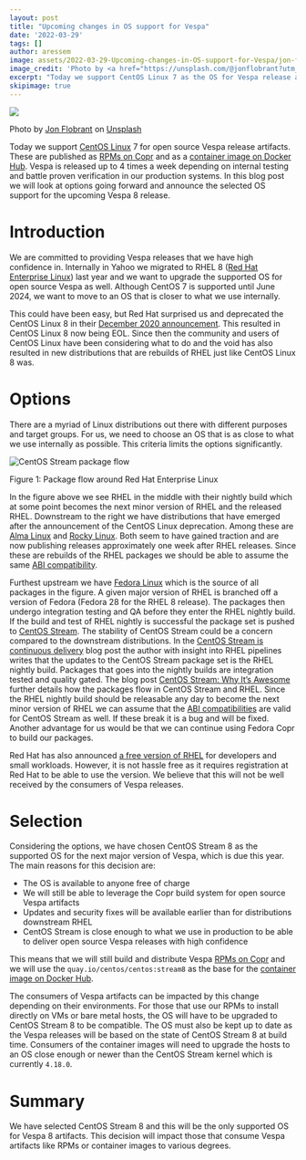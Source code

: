 ```yaml
---
layout: post
title: "Upcoming changes in OS support for Vespa"
date: '2022-03-29'
tags: []
author: aressem
image: assets/2022-03-29-Upcoming-changes-in-OS-support-for-Vespa/jon-flobrant-rB7-LCa_diU-unsplash.jpg
image_credit: 'Photo by <a href="https://unsplash.com/@jonflobrant?utm_source=unsplash&utm_medium=referral&utm_content=creditCopyText">Jon Flobrant</a> on <a href="https://unsplash.com/photos/rB7-LCa_diU?utm_source=unsplash&utm_medium=referral&utm_content=creditCopyText">Unsplash</a>'
excerpt: "Today we support CentOS Linux 7 as the OS for Vespa release artifacts. This is about to change."
skipimage: true
---
```


<img src="/assets/2022-03-29-Upcoming-changes-in-OS-support-for-Vespa/jon-flobrant-rB7-LCa_diU-unsplash.jpg" />
<p class="image-credit">
Photo by <a href="https://unsplash.com/@jonflobrant">Jon Flobrant</a>
on <a href="https://unsplash.com/photos/rB7-LCa_diU">Unsplash</a>
</p>

Today we support [CentOS Linux](https://www.centos.org) 7 for open source Vespa release artifacts.
These are published as [RPMs on Copr](https://copr.fedorainfracloud.org/coprs/g/vespa/vespa/) and as a
[container image on Docker Hub](https://hub.docker.com/r/vespaengine/vespa). Vespa is released up to
4 times a week depending on internal testing and battle proven verification in our production systems.
In this blog post we will look at options going forward and announce the selected OS support for the
upcoming Vespa 8 release.

# Introduction
We are committed to providing Vespa releases that we have high confidence in. Internally in Yahoo we
migrated to RHEL 8 ([Red Hat Enterprise Linux](https://www.redhat.com/en/technologies/linux-platforms/enterprise-linux))
last year and we want to upgrade the supported OS for open source Vespa as well. Although CentOS 7 is
supported until June 2024, we want to move to an OS that is closer to what we use internally.

This could have been easy, but Red Hat surprised us and deprecated the CentOS Linux 8 in their [December 2020 announcement](https://www.redhat.com/en/blog/centos-stream-building-innovative-future-enterprise-linux).
This resulted in CentOS Linux 8 now being EOL. Since then the community and users of CentOS Linux have
been considering what to do and the void has also resulted in new distributions that are rebuilds of
RHEL just like CentOS Linux 8 was.

# Options
There are a myriad of Linux distributions out there with different purposes and target groups. For us,
we need to choose an OS that is as close to what we use internally as possible. This criteria limits
the options significantly.

![CentOS Stream package flow](/assets/2022-03-29-Upcoming-changes-in-OS-support-for-Vespa/centos-stream-package-flow.png)
<p class="image-credit">Figure 1: Package flow around Red Hat Enterprise Linux</p>

In the figure above we see RHEL in the middle with their nightly build which at some point becomes the
next minor version of RHEL and the released RHEL. Downstream to the right we have distributions that
have emerged after the announcement of the CentOS Linux deprecation. Among these are [Alma Linux](https://almalinux.org/)
and [Rocky Linux](https://rockylinux.org/). Both seem to have gained traction and are now publishing
releases approximately one week after RHEL releases. Since these are rebuilds of the RHEL packages we
should be able to assume the same [ABI compatibility](https://access.redhat.com/articles/rhel8-abi-compatibility).

Furthest upstream we have [Fedora Linux](https://getfedora.org/)
which is the source of all packages in the figure. A given major version of RHEL is branched off a version
of Fedora (Fedora 28 for the RHEL 8 release). The packages then undergo integration testing and QA before
they enter the RHEL nightly build. If the build and test of RHEL nightly is successful the package set is
pushed to [CentOS Stream](https://www.centos.org/centos-stream/). The stability of CentOS Stream could be a
concern compared to the downstream distributions. In the [CentOS Stream is continuous delivery](https://blog.centos.org/2020/12/centos-stream-is-continuous-delivery/)
blog post the author with insight into RHEL pipelines writes that the updates to the CentOS Stream package
set is the RHEL nightly build. Packages that goes into the nightly builds are integration tested and quality
gated. The blog post [CentOS Stream: Why It’s Awesome](https://medium.com/swlh/centos-stream-why-its-awesome-5c45d944fb22) further details
how the packages flow in CentOS Stream and RHEL. Since the RHEL nightly build should be releasable any
day to become the next minor version of RHEL we can assume that the [ABI compatibilities](https://access.redhat.com/articles/rhel8-abi-compatibility)
are valid for CentOS Stream as well. If these break it is a bug and will be fixed. Another advantage for
us would be that we can continue using Fedora Copr to build our packages.

Red Hat has also announced [a free version of RHEL](https://www.redhat.com/en/blog/new-year-new-red-hat-enterprise-linux-programs-easier-ways-access-rhel)
for developers and small workloads. However, it is not hassle free as it requires registration at Red Hat
to be able to use the version. We believe that this will not be well received by the consumers of Vespa
releases.

# Selection
Considering the options, we have chosen CentOS Stream 8 as the supported OS for the next major version of
Vespa, which is due this year. The main reasons for this decision are:
* The OS is available to anyone free of charge
* We will still be able to leverage the Copr build system for open source Vespa artifacts
* Updates and security fixes will be available earlier than for distributions downstream RHEL
* CentOS Stream is close enough to what we use in production to be able to deliver open source Vespa releases with high confidence

This means that we will still build and distribute Vespa [RPMs on Copr](https://copr.fedorainfracloud.org/coprs/g/vespa/vespa/) and we will use the `quay.io/centos/centos:stream8` as the base for the [container image on Docker Hub](https://hub.docker.com/r/vespaengine/vespa).

The consumers of Vespa artifacts can be impacted by this change depending on their environments. For those
that use our RPMs to install directly on VMs or bare metal hosts, the OS will have to be upgraded to CentOS
Stream 8 to be compatible. The OS must also be kept up to date as the Vespa releases will be based on the
state of CentOS Stream 8 at build time. Consumers of the container images will need to upgrade the hosts to
an OS close enough or newer than the CentOS Stream kernel which is currently `4.18.0`.

# Summary
We have selected CentOS Stream 8 and this will be the only supported OS for Vespa 8 artifacts. This decision
will impact those that consume Vespa artifacts like RPMs or container images to various degrees.
